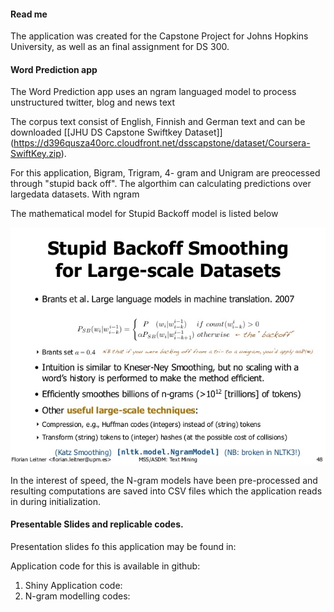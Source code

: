#### Read me ####


The application was created for the Capstone Project for Johns Hopkins University, as well as an final assignment for DS 300.

#### Word Prediction app 
    
The Word Prediction app uses an ngram languaged model to process unstructured twitter, blog and news text

The corpus text consist of English, Finnish and German text and
can be downloaded [[JHU DS Capstone Swiftkey Dataset]] (https://d396qusza40orc.cloudfront.net/dsscapstone/dataset/Coursera-SwiftKey.zip).

For this application, Bigram, Trigram, 4- gram and Unigram are preocessed through "stupid back off".
The algorthim can calculating predictions over largedata datasets. With ngram 

The mathematical model for Stupid Backoff model is listed below

![Stupid Backoff logic](stupidbackoff.jpg) 

In the interest of speed, the N-gram models have been pre-processed and resulting computations are saved into CSV files which the application reads in during initialization.

#### Presentable Slides and replicable codes.

Presentation slides fo this application may be found in: 

Application code for this is available in github: 

1. Shiny Application code: 
2. N-gram modelling codes: 
